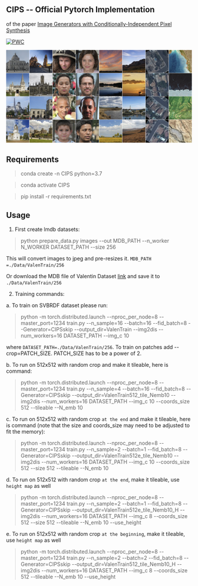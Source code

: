 ## CIPS -- Official Pytorch Implementation 

of the paper [Image Generators with Conditionally-Independent Pixel Synthesis](https://arxiv.org/abs/2011.13775)

[![PWC](https://img.shields.io/endpoint.svg?url=https://paperswithcode.com/badge/image-generators-with-conditionally/image-generation-on-lsun-churches-256-x-256)](https://paperswithcode.com/sota/image-generation-on-lsun-churches-256-x-256?p=image-generators-with-conditionally)

![Teaser](doc/teaser_img.jpg)

## Requirements

> conda create -n CIPS python=3.7

> conda activate CIPS

> pip install -r requirements.txt

## Usage

1) First create lmdb datasets:

> python prepare_data.py images --out MDB_PATH --n_worker N_WORKER DATASET_PATH --size 256

This will convert images to jpeg and pre-resizes it. `MDB_PATH =./Data/ValenTrain/256`

Or download the MDB file of Valentin Dataset [link](https://drive.google.com/drive/folders/1xFAdBcJiC9KLkPjEC5UkcjEa1OcLTXEk?usp=sharing) and save it to `./Data/ValenTrain/256`

2) Training commands:

a. To train on SVBRDF dataset please run:

> python -m torch.distributed.launch --nproc_per_node=8 --master_port=1234 train.py --n_sample=16 --batch=16 --fid_batch=8 --Generator=CIPSskip --output_dir=ValenTrain --img2dis --num_workers=16 DATASET_PATH --img_c 10

where `DATASET_PATH=./Data/ValenTrain/256`. To train on patches add --crop=PATCH_SIZE. PATCH_SIZE has to be a power of 2.


b. To run on 512x512 with random crop and make it tileable, here is command:

> python -m torch.distributed.launch --nproc_per_node=8 --master_port=1234 train.py --n_sample=4 --batch=16 --fid_batch=8 --Generator=CIPSskip --output_dir=ValenTrain512_tile_Nemb10 --img2dis --num_workers=16 DATASET_PATH --img_c 10 --coords_size 512 --tileable --N_emb 10

c. To run on 512x512 with random crop `at the end` and make it tileable, here is command (note that the size and coords_size may need to be adjusted to fit the memory):

> python -m torch.distributed.launch --nproc_per_node=8 --master_port=1234 train.py --n_sample=2 --batch=1 --fid_batch=8 --Generator=CIPSskip --output_dir=ValenTrain512e_tile_Nemb10 --img2dis --num_workers=16 DATASET_PATH --img_c 10 --coords_size 512 --size 512 --tileable --N_emb 10

d. To run on 512x512 with random crop `at the end`, make it tileable, use `height map` as well

> python -m torch.distributed.launch --nproc_per_node=8 --master_port=1234 train.py --n_sample=2 --batch=1 --fid_batch=8 --Generator=CIPSskip --output_dir=ValenTrain512e_tile_Nemb10_H --img2dis --num_workers=16 DATASET_PATH --img_c 8 --coords_size 512 --size 512 --tileable --N_emb 10 --use_height

e. To run on 512x512 with random crop `at the beginning`, make it tileable, use `height map` as well

> python -m torch.distributed.launch --nproc_per_node=8 --master_port=1234 train.py --n_sample=2 --batch=2 --fid_batch=8 --Generator=CIPSskip --output_dir=ValenTrain512_tile_Nemb10_H --img2dis --num_workers=16 DATASET_PATH --img_c 8 --coords_size 512 --tileable --N_emb 10 --use_height
